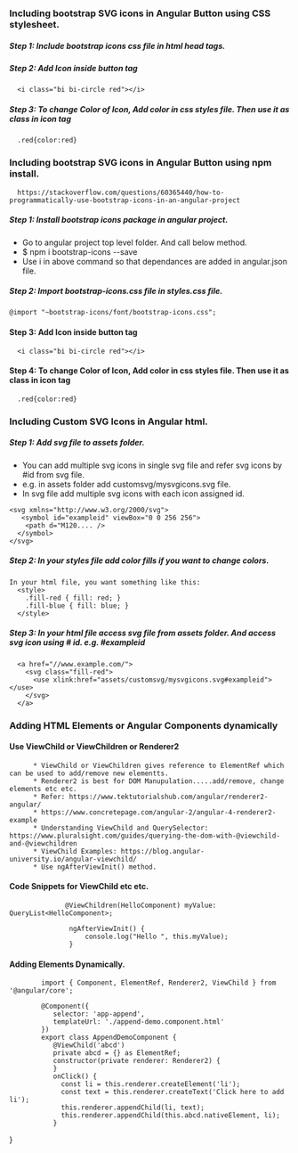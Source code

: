 
### Including bootstrap SVG icons in Angular Button using CSS stylesheet.
##### Step 1: Include bootstrap icons css file in html head tags. 

##### Step 2: Add Icon inside button tag
      <i class="bi bi-circle red"></i>
##### Step 3: To change Color of Icon, Add color in css styles file. Then use it as class in icon tag
      .red{color:red}

### Including bootstrap SVG icons in Angular Button using npm install.
      https://stackoverflow.com/questions/60365440/how-to-programmatically-use-bootstrap-icons-in-an-angular-project
      
##### Step 1: Install bootstrap icons package in angular project.
  * Go to angular project top level folder. And call below method.
  * $ npm i bootstrap-icons --save
  * Use i in above command so that dependances are added in angular.json file.
  
##### Step 2: Import bootstrap-icons.css file in styles.css file. 
    @import "~bootstrap-icons/font/bootstrap-icons.css";

#### Step 3: Add Icon inside button tag
      <i class="bi bi-circle red"></i>
#### Step 4: To change Color of Icon, Add color in css styles file. Then use it as class in icon tag
      .red{color:red}
  
### Including Custom SVG Icons in Angular html.
##### Step 1: Add svg file to assets folder.
   * You can add multiple svg icons in single svg file and refer svg icons by #id from svg file.
   * e.g. in assets folder add customsvg/mysvgicons.svg file.
   * In svg file add multiple svg icons with each icon assigned id. 

    <svg xmlns="http://www.w3.org/2000/svg">
       <symbol id="exampleid" viewBox="0 0 256 256">
        <path d="M120.... />
      </symbol>
    </svg>
##### Step 2: In your styles file add color fills if you want to change colors.

    In your html file, you want something like this:
      <style>
        .fill-red { fill: red; }
        .fill-blue { fill: blue; }
      </style>

##### Step 3: In your html file access svg file from assets folder. And access svg icon using # id. e.g. #exampleid
      <a href="//www.example.com/">
        <svg class="fill-red">
          <use xlink:href="assets/customsvg/mysvgicons.svg#exampleid"></use>
        </svg>
      </a>

### Adding HTML Elements or Angular Components dynamically
#### Use ViewChild or ViewChildren or Renderer2


          * ViewChild or ViewChildren gives reference to ElementRef which can be used to add/remove new elementts.
          * Renderer2 is best for DOM Manupulation.....add/remove, change elements etc etc. 
          * Refer: https://www.tektutorialshub.com/angular/renderer2-angular/
          * https://www.concretepage.com/angular-2/angular-4-renderer2-example
          * Understanding ViewChild and QuerySelector: https://www.pluralsight.com/guides/querying-the-dom-with-@viewchild-and-@viewchildren
          * ViewChild Examples: https://blog.angular-university.io/angular-viewchild/
          * Use ngAfterViewInit() method.
#### Code Snippets for ViewChild etc etc.

                  @ViewChildren(HelloComponent) myValue: QueryList<HelloComponent>;

                   ngAfterViewInit() {
                       console.log("Hello ", this.myValue);
                   }
 
#### Adding Elements Dynamically.

            import { Component, ElementRef, Renderer2, ViewChild } from '@angular/core';

            @Component({
               selector: 'app-append',
               templateUrl: './append-demo.component.html'
            })
            export class AppendDemoComponent { 
               @ViewChild('abcd') 
               private abcd = {} as ElementRef;
               constructor(private renderer: Renderer2) {
               }
               onClick() {
                 const li = this.renderer.createElement('li');
                 const text = this.renderer.createText('Click here to add li');
                 this.renderer.appendChild(li, text);
                 this.renderer.appendChild(this.abcd.nativeElement, li);
               }
}                    
